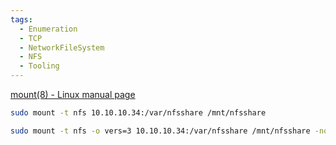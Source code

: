 ```yaml
---
tags:
  - Enumeration
  - TCP
  - NetworkFileSystem
  - NFS
  - Tooling
---
```


[mount(8) - Linux manual page](https://www.man7.org/linux/man-pages/man8/mount.8.html)


```bash
sudo mount -t nfs 10.10.10.34:/var/nfsshare /mnt/nfsshare
```
```bash
sudo mount -t nfs -o vers=3 10.10.10.34:/var/nfsshare /mnt/nfsshare -nolock
```
